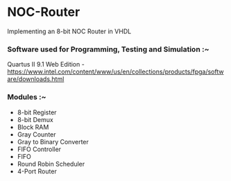 # NOC-Router
Implementing an 8-bit NOC Router in VHDL 

### Software used for Programming, Testing and Simulation :~

Quartus II 9.1 Web Edition - https://www.intel.com/content/www/us/en/collections/products/fpga/software/downloads.html

### Modules :~
- 8-bit Register
- 8-bit Demux
- Block RAM
- Gray Counter
- Gray to Binary Converter
- FIFO Controller
- FIFO
- Round Robin Scheduler
- 4-Port Router
